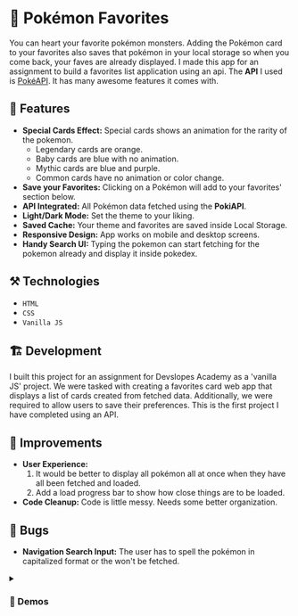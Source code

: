 # 🐛 Pokémon Favorites

You can heart your favorite pokémon monsters. Adding the Pokémon card to your favorites also saves that pokémon in your local storage so when you come back, your faves are already displayed. I made this app for an assignment to build a favorites list application using an api. The **API** I used is [PokéAPI](https://pokeapi.co/). It has many awesome features it comes with.

## 🚀 Features

- **Special Cards Effect:** Special cards shows an animation for the rarity of the pokemon.
  - Legendary cards are orange.
  - Baby cards are blue with no animation.
  - Mythic cards are blue and purple.
  - Common cards have no animation or color change.
- **Save your Favorites:** Clicking on a Pokémon will add to your favorites' section below.
- **API Integrated:** All Pokémon data fetched using the **PokiAPI**.
- **Light/Dark Mode:** Set the theme to your liking.
- **Saved Cache:** Your theme and favorites are saved inside Local Storage.
- **Responsive Design:** App works on mobile and desktop screens.
- **Handy Search UI:** Typing the pokemon can start fetching for the pokemon already and display it inside pokedex.

## ⚒️ Technologies

- `HTML`
- `CSS`
- `Vanilla JS`

## 🏗️ Development

I built this project for an assignment for Devslopes Academy as a 'vanilla JS' project. We were tasked with creating a favorites card web app that displays a list of cards created from fetched data. Additionally, we were required to allow users to save their preferences. This is the first project I have completed using an API.

## 🤔 Improvements

- **User Experience:**
  1. It would be better to display all pokémon all at once when they have all been fetched and loaded.
  2. Add a load progress bar to show how close things are to be loaded.
- **Code Cleanup:** Code is little messy. Needs some better organization.

## 🐞 Bugs

- **Navigation Search Input:** The user has to spell the pokémon in capitalized format or the won't be fetched.

<details>
  <summary><h3>🎥 Demos</h3></summary>
  I need to make a demo
  <br>
  <video src="" controls="controls"></video>
</details>
